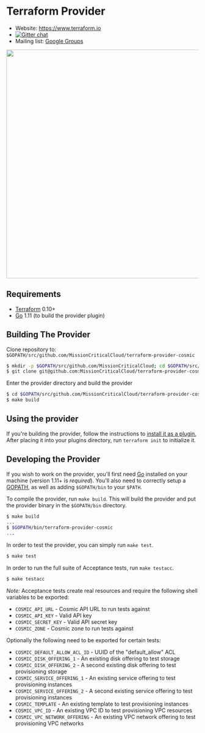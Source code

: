 Terraform Provider
==================

- Website: https://www.terraform.io
- [![Gitter chat](https://badges.gitter.im/hashicorp-terraform/Lobby.png)](https://gitter.im/hashicorp-terraform/Lobby)
- Mailing list: [Google Groups](http://groups.google.com/group/terraform-tool)

<img src="https://cdn.rawgit.com/hashicorp/terraform-website/master/content/source/assets/images/logo-hashicorp.svg" width="600px">

Requirements
------------

- [Terraform](https://www.terraform.io/downloads.html) 0.10+
- [Go](https://golang.org/doc/install) 1.11 (to build the provider plugin)

Building The Provider
---------------------

Clone repository to: `$GOPATH/src/github.com/MissionCriticalCloud/terraform-provider-cosmic`

```sh
$ mkdir -p $GOPATH/src/github.com/MissionCriticalCloud; cd $GOPATH/src/github.com/MissionCriticalCloud
$ git clone git@github.com:MissionCriticalCloud/terraform-provider-cosmic
```

Enter the provider directory and build the provider

```sh
$ cd $GOPATH/src/github.com/MissionCriticalCloud/terraform-provider-cosmic
$ make build
```

Using the provider
------------------
If you're building the provider, follow the instructions to [install it as a plugin.](https://www.terraform.io/docs/plugins/basics.html#installing-a-plugin) After placing it into your plugins directory,  run `terraform init` to initialize it.

Developing the Provider
-----------------------

If you wish to work on the provider, you'll first need [Go](http://www.golang.org) installed on your machine (version 1.11+ is *required*). You'll also need to correctly setup a [GOPATH](http://golang.org/doc/code.html#GOPATH), as well as adding `$GOPATH/bin` to your `$PATH`.

To compile the provider, run `make build`. This will build the provider and put the provider binary in the `$GOPATH/bin` directory.

```sh
$ make build
...
$ $GOPATH/bin/terraform-provider-cosmic
...
```

In order to test the provider, you can simply run `make test`.

```sh
$ make test
```

In order to run the full suite of Acceptance tests, run `make testacc`.

```sh
$ make testacc
```

*Note:* Acceptance tests create real resources and require the following shell variables to be exported:

- `COSMIC_API_URL` -  Cosmic API URL to run tests against
- `COSMIC_API_KEY` - Valid API key
- `COSMIC_SECRET_KEY` - Valid API secret key
- `COSMIC_ZONE` - Cosmic zone to run tests against

Optionally the following need to be exported for certain tests:

- `COSMIC_DEFAULT_ALLOW_ACL_ID` - UUID of the "default_allow" ACL
- `COSMIC_DISK_OFFERING_1` -  An existing disk offering to test storage
- `COSMIC_DISK_OFFERING_2` -  A second existing disk offering to test provisioning storage
- `COSMIC_SERVICE_OFFERING_1` - An existing service offering to test provisioning instances
- `COSMIC_SERVICE_OFFERING_2` - A second existing service offering to test provisioning instances
- `COSMIC_TEMPLATE` - An existing template to test provisioning instances
- `COSMIC_VPC_ID` -  An existing VPC ID to test provisioning VPC resources
- `COSMIC_VPC_NETWORK_OFFERING` - An existing VPC network offering to test provisioning VPC networks
